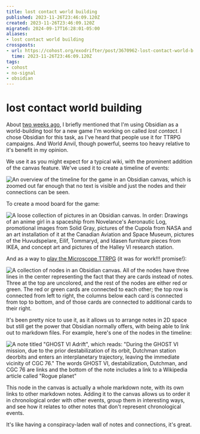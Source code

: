 ```yaml
---
title: lost contact world building
published: 2023-11-26T23:46:09.120Z
created: 2023-11-26T23:46:09.120Z
migrated: 2024-09-17T16:28:01-05:00
aliases:
- lost contact world building
crossposts:
- url: https://cohost.org/exodrifter/post/3670962-lost-contact-world-b
  time: 2023-11-26T23:46:09.120Z
tags:
- cohost
- no-signal
- obsidian
---
```


# lost contact world building

About [two weeks ago](20231114155758.md), I briefly mentioned that I'm using Obsidian as a world-building tool for a new game I'm working on called _lost contact_. I chose Obsidian for this task, as I've heard that people use it for TTRPG campaigns. And World Anvil, though powerful, seems too heavy relative to it's benefit in my opinion.

We use it as you might expect for a typical wiki, with the prominent addition of the canvas feature. We've used it to create a timeline of events:

![An overview of the timeline for the game in an Obsidian canvas, which is zoomed out far enough that no text is visible and just the nodes and their connections can be seen.](20231126234609-timeline.png)

To create a mood board for the game:

![A loose collection of pictures in an Obsidian canvas. In order: Drawings of an anime girl in a spaceship from Novelance's Aeronautic Log, promotional images from Solid Gray, pictures of the Cupola from NASA and an art installation of it at the Canadian Aviation and Space Museum, pictures of the Huvudspelare, Eilif, Tommaryd, and Idasen furniture pieces from IKEA, and concept art and pictures of the Halley VI research station.](20231126234609-moodboard.png)

And as a way to [play the Microscope TTRPG](../vods/20231126192958.md) (it was for work!!! promise!):

![A collection of nodes in an Obsidian canvas. All of the nodes have three lines in the center representing the fact that they are cards instead of notes. Three at the top are uncolored, and the rest of the nodes are either red or green. The red or green cards are connected to each other; the top row is connected from left to right, the columns below each card is connected from top to bottom, and of those cards are connected to additional cards to their right.](20231126234609-microscope.png)

It's been pretty nice to use it, as it allows us to arrange notes in 2D space but still get the power that Obsidian normally offers, with being able to link out to markdown files. For example, here's one of the nodes in the timeline:

![A note titled "GHOST VI Adrift", which reads: "During the GHOST VI mission, due to the prior destabilization of its orbit, Dutchman station deorbits and enters an interplanetary trajectory, leaving the immediate vicinity of CGC 76." The words GHOST VI, destabilization, Dutchman, and CGC 76 are links and the bottom of the note includes a link to a Wikipedia article called "Rogue planet"](20231126234609-ghost-vi.png)

This node in the canvas is actually a whole markdown note, with its own links to other markdown notes. Adding it to the canvas allows us to order it in chronological order with other events, group them in interesting ways, and see how it relates to other notes that don't represent chronological events.

It's like having a conspiracy-laden wall of notes and connections, it's great.
